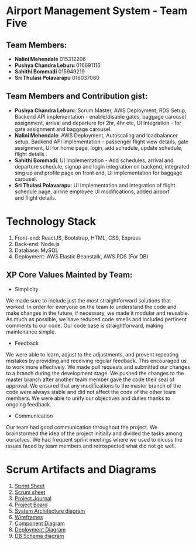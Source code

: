 # Airport Management System - Team Five

## Team Members:
- **Nalini Mehendale** 015312206
- **Pushya Chandra Leburu** 016691116
- **Sahithi Bommadi** 015949219
- **Sri Thulasi Polavarapu** 016037060

## Team Members and Contribution gist:
- **Pushya Chandra Leburu**: Scrum Master, AWS Deployment, RDS Setup, Backend API implementation - enable/disable gates, baggage carousel assignment, arrival and   departure for 2hr, 4hr etc,  UI Integration - for gate assignment and baggage carousel.
- **Nalini Mehendale**: AWS Deployment, Autoscaling and loadbalancer setup, Backend API implementation - passenger flight view details, gate assignment, UI for  home page, login, add schedule, update schedule, flight details .
- **Sahithi Bommadi**: UI Implementation - Add schedules, arrival and departure schedule, signup and login integration on backend,
integrated sing up and profile page on front end, UI implementation for baggage carousel.
- **Sri Thulasi Polavarapu**: UI Implementation and integration of flight schedule page, airline employee UI modifications,
added airport and flight details.

# Technology Stack
1. Front-end: ReactJS, Bootstrap, HTML, CSS, Express
2. Back-end: Node.js
3. Database: MySQL
4. Deployment: AWS Elastic Beanstalk, AWS RDS (For DB)



## XP Core Values Mainted by Team:
- Simplicity

We made sure to include just the most straightforward solutions that worked.
In order for everyone on the team to understand the code and make changes in the future, if necessary, we made it modular and reusable.
As much as possible, we have reduced code smells and included pertinent comments to our code.
Our code base is straightforward, making maintenance simple.

- Feedback

We were able to learn, adjust to the adjustments, and prevent repeating mistakes by providing and receiving regular feedback. This encouraged us to work more effectively.
We made pull requests and submitted our changes to a branch during the development stage. We pushed the changes to the master branch after another team member gave the code their seal of approval. We ensured that any modifications to the master branch of the code were always stable and did not affect the code of the other team members.
We were able to unify our objectives and duties thanks to ongoing feedback.

- Communication

Our team had good communication throughout the project. We brainstormed the idea of the project initially and divided the tasks among ourselves.
We had frequent sprint meetings where we used to dicuss the issues faced by team members and retrospected what did not go well.


# Scrum Artifacts and Diagrams
1. [Sprint Sheet](https://github.com/gopinathsjsu/team-project-team-five/blob/main/Sprint%20Task%20Sheet%20-%20team%205.xlsx)
2. [Scrum sheet](https://github.com/gopinathsjsu/team-project-team-five/blob/main/DAILY%20SCRUM%20SHEET%20_%20Team%20Five.xlsx)
3. [Project Journal](https://github.com/gopinathsjsu/team-project-team-five/blob/main/Journal.md)
4. [Project Board](https://github.com/orgs/gopinathsjsu/projects/32)
5. [System Architecture diagram](https://github.com/gopinathsjsu/team-project-team-five/blob/main/CMPE%20202%20_%20Architecture%20Diagram.png)
6. [Wireframes](https://github.com/gopinathsjsu/team-project-team-five/tree/main/wireframes)
7. [Component Diagram](https://github.com/gopinathsjsu/team-project-team-five/blob/main/Component%20Diagram.jpg)
8. [Deployment Diagram](https://github.com/gopinathsjsu/team-project-team-five/blob/main/Deployment_Diagram.png)
7. [DB Schema diagram]()
